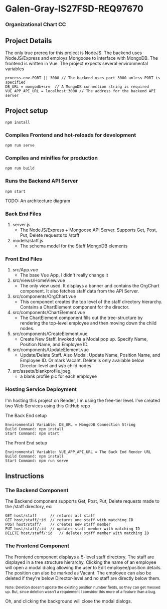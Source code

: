 # Galen-Gray-IS27FSD-REQ97670
### Organizational Chart CC

## Project Details
The only true prereq for this project is NodeJS. The backend uses NodeJS/Express and employs Mongoose to interface with MongoDB.
The frontend is written in Vue.
The project expects several environmental variables
```
process.env.PORT || 3000 // The backend uses port 3000 unless PORT is specified
DB_URL = mongodb+srv  // A MongoDB connection string is required
VUE_APP_API_URL = localhost:3000 // The address for the backend API server
```

## Project setup
```
npm install
```

### Compiles Frontend and hot-reloads for development
```
npm run serve
```

### Compiles and minifies for production
```
npm run build
```

### Runs the Backend API Server
```
npm start
```

TODO: An architecture diagram

### Back End Files
1. server.js
      - The NodeJS/Express + Mongoose API Server. Supports Get, Post, Put, Delete requests to /staff
2. models/staff.js
      - The schema model for the Staff MongoDB elements

### Front End Files
1. src/App.vue
      - The base Vue App, I didn't really change it
2. src/views/HomeView.vue
      - The only view used. It displays a banner and contains the OrgChart component. It also fetches staff data from the API Server.
3. src/components/OrgChart.vue
      - This component creates the top level of the staff directory hierarchy. Contains a ChartElement component for the director.
4. src/components/ChartElement.vue
      - The ChartElement component fills out the tree-structure by rendering the top-level employee and then moving down the child nodes.
5. src/components/CreateElement.vue
      - Create New Staff. Invoked via a Modal pop up. Specify Name, Position Name, and Employee ID.
6. src/components/UpdateElement.vue
      - Update/Delete Staff. Also Modal. Update Name, Position Name, and Employee ID. Or mark Vacant. Delete is only available below Director-level and w/o child nodes
7. src/assets/blankprofile.jpeg
      - a blank profile pic for each employee

### Hosting Service Deployment
I'm hosting this project on Render, I'm using the free-tier level. I've created two Web Services using this GitHub repo

The Back End setup
```
Environmental Variable: DB_URL = MongoDB Connection String
Build Command: npm install
Start Command: npm start
```

The Front End setup
```
Environmental Variable: VUE_APP_API_URL = The Back End Render URL
Build Command: npm install
Start Command: npm run serve
```

## Instructions
### The Backend Component
The Backend component supports Get, Post, Put, Delete requests made to the /staff directory, ex:
```
GET host/staff      // returns all staff
GET host/staff/:id  // returns one staff with matching ID
POST host/staff/    // creates new staff member
PUT host/staff/:id  // updates staff member with matching ID
DELETE host/staff/:id   // deletes staff member with matching ID
```

### The Frontend Component
The Frontend component displays a 5-level staff directory. The staff are displayed in a tree structure hierarchy.
Clicking the name of an employee will open a modal dialog allowing the user to Edit employee/position details. The position can also be marked as Vacant.
The employee can also be deleted if they're below Director-level and no staff are directly below them.

<sub>Note: Deletion doesn't update the existing position number fields, so they can get messed up. But, since deletion wasn't a requiement I consider this more of a feature than a bug.</sub>

Oh, and clicking the background will close the modal dialogs.
